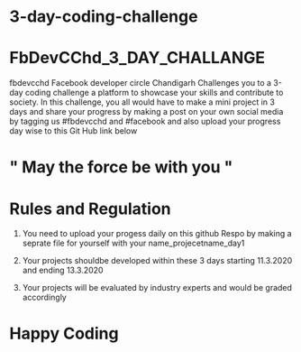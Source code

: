 # 3-day-coding-challenge
# FbDevCChd_3_DAY_CHALLANGE  

fbdevcchd Facebook developer circle Chandigarh Challenges you to a 3-day coding challenge a platform to showcase your skills and contribute to society.
In this challenge, you all would have to make a mini project in 3 days and share your progress by making a post on your own social media by tagging us #fbdevcchd and #facebook and also upload your progress day wise to this Git Hub link below 

#                                         " May the force be with you "

# Rules and Regulation   

1) You need to upload your progess daily on this github Respo by making a seprate file for yourself with your name_projecetname_day1 

2) Your projects shouldbe developed within these 3 days starting 11.3.2020 and ending 13.3.2020 

3) Your projects will be evaluated by industry experts and would be graded accordingly  

# Happy Coding 
